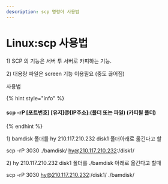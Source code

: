 ```yaml
---
description: scp 명령어 사용법
---
```


# Linux:scp 사용법

1\) SCP 의 기능은 서버 투 서버로 카피하는 기능.

2\) 대용량 파일은 screen 기능 이용필요 (중도 끊어짐) &#x20;

사용법

{% hint style="info" %}
#### scp -rP \[포트번호] \[유저]@\[IP주소]:(폴더 또는 파일) (카피될 폴더)
{% endhint %}

1\) bamdisk  폴더를 hy 210.117.210.232 disk1 풀더아래로 옮긴다고 할 &#x20;

scp -rP 3030 ./bamdisk/ hy@210.117.210.232:/disk1/

&#x20;

2\) hy 210.117.210.232 disk1 폴더를 ./bamdisk 아래로 옮긴다고 할때 &#x20;

scp -rP 3030 hy@210.117.210.232:/disk1/ ./bamdisk/&#x20;



